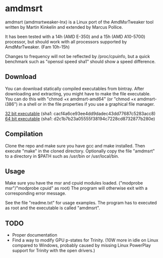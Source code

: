 amdmsrt
=======

amdmsrt (amdmsrtweaker-lnx) is a Linux port of the AmdMsrTweaker tool written by Martin Kinkelin and extended by Marcus Pollice.

It has been tested with a 14h (AMD E-350) and a 15h (AMD A10-5700) processor, but should work with all processors supported by AmdMsrTweaker. (Fam 10h-15h)

Changes to frequency will not be reflected by /proc/cpuinfo, but a quick benchmark such as "openssl speed sha1" should show a speed difference.

Download
--------

You can download statically compiled executables from bintray. After downloading and extracting, you might have to make the file executable. You can do this with "chmod +x amdmsrt-amd64" (or "chmod +x amdmsrt-i386") in a shell or in the file properties if you use a graphical file manager.

[32 bit executable](http://dl.bintray.com/content/johkra/amdmsrt/amdmsrt-i386.zip?direct) (sha1: cacf4a6ce93ee4dd9dadec43dd77687c5283acc8)
[64 bit executable](http://dl.bintray.com/content/johkra/amdmsrt/amdmsrt-amd64.zip?direct) (sha1: d2c1b7b23a05555f38194c7228cd8732877b280e)

Compilation
-----------

Clone the repo and make sure you have gcc and make installed. Then execute "make" in the cloned directory. Optionally copy the file "amdmsrt" to a directory in $PATH such as /usr/bin or /usr/local/bin.

Usage
-----

Make sure you have the msr and cpuid modules loaded. ("modprobe msr"/"modprobe cpuid" as root) The program will otherwise exit with a corresponding error message.

See the file "readme.txt" for usage examples. The program has to executed as root and the executable is called "amdmsrt".

TODO
----

- Proper documentation
- Find a way to modify GPU p-states for Trinity. (10W more in idle on Linux compared to Windows, probably caused by missing Linux PowerPlay support for Trinity with the open drivers.)
